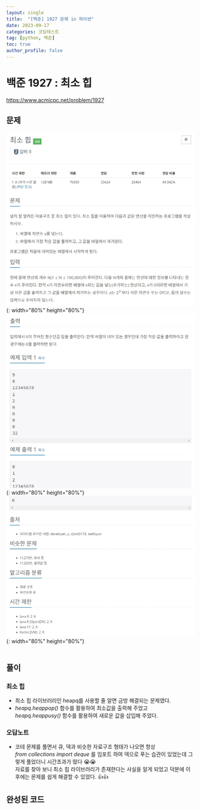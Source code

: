 ```yaml
---
layout: single
title:  "[백준] 1927 문제 in 파이썬"
date: 2023-09-17
categories: 코딩테스트
tag: [python, 백준]
toc: true
author_profile: false
---
```


# 백준 1927 : 최소 힙
<a href="https://www.acmicpc.net/problem/1927">https://www.acmicpc.net/problem/1927</a>

## 문제
![1](/images/baekjoon/0918/1927/1.jpg){: width="80%" height="80%"}
![2](/images/baekjoon/0918/1927/2.jpg){: width="80%" height="80%"}
![3](/images/baekjoon/0918/1927/3.jpg){: width="80%" height="80%"}
<br><br>

## 풀이
### 최소 힙
- 최소 힙 라이브러리인 heapq를 사용할 줄 알면 금방 해결되는 문제였다.
- *heapq.heappop()* 함수를 활용하여 최소값을 출력해 주었고<br>
  *heapq.heappusy()* 함수를 활용하여 새로운 값을 삽입해 주었다.

### 오답노트
- 코테 문제를 풀면서 큐, 덱과 비슷한 자료구조 형태가 나오면 항상<br>
  *from collections import deque* 를 임포트 하여 덱으로 푸는 습관이 있었는데 그렇게 풀었더니 시간초과가 떴다 😭😭<br>
  자료를 찾아 보니 최소 힙 라이브러리가 존재한다는 사실을 알게 되었고 덕분에 이후에는 문제를 쉽게 해결할 수 있었다. 👍👍

## 완성된 코드
<script src="https://gist.github.com/BEANyyy/ec4390fd20fe943629a4f54963f759ea.js"></script>